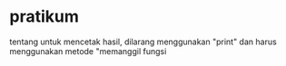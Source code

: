 # pratikum
tentang untuk mencetak hasil, dilarang menggunakan "print" dan harus menggunakan metode "memanggil fungsi
